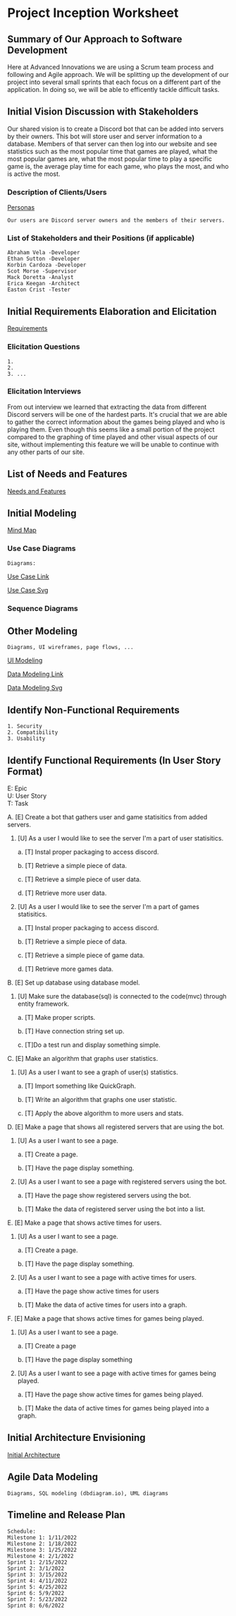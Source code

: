 Project Inception Worksheet
=====================================

## Summary of Our Approach to Software Development
Here at Advanced Innovations we are using a Scrum team process and following and Agile approach. We will be splitting up the development of our project into several small sprints that each focus on a different part of the application. In doing so, we will be able to efficently tackle difficult tasks.


## Initial Vision Discussion with Stakeholders
Our shared vision is to create a Discord bot that can be added into servers by their owners. This bot will store user and server information to a database. Members of that server can then log into our website and see statistics such as the most popular time that games are played, what the most popular games are, what the most popular time to play a specific game is, the average play time for each game, who plays the most, and who is active the most. 

### Description of Clients/Users
[Personas](https://github.com/AbrahamVela/AdvancedInnovations/blob/dev/milestone_3/Personas.md)

    Our users are Discord server owners and the members of their servers.



### List of Stakeholders and their Positions (if applicable)
    Abraham Vela -Developer
    Ethan Sutton -Developer
    Korbin Cardoza -Developer
    Scot Morse -Supervisor
    Mack Doretta -Analyst
    Erica Keegan -Architect
    Easton Crist -Tester

## Initial Requirements Elaboration and Elicitation
[Requirements](https://github.com/AbrahamVela/AdvancedInnovations/blob/main/milestone_3/Requirements.md)

### Elicitation Questions
    1. 
    2.  
    3. ...

### Elicitation Interviews 
From out interview we learned that extracting the data from different Discord servers will be one of the hardest parts. It's crucial that we are able to gather the correct information about the games being played and who is playing them. Even though this seems like a small portion of the project compared to the graphing of time played and other visual aspects of our site, without implementing this feature we will be unable to continue with any other parts of our site.


## List of Needs and Features
[Needs and Features](https://github.com/AbrahamVela/AdvancedInnovations/blob/main/milestone_2/Initial%20Scope.md)

## Initial Modeling
[Mind Map](https://miro.com/app/board/uXjVOVoolCc=/)
### Use Case Diagrams
    Diagrams:
[Use Case Link](https://lucid.app/lucidchart/767d06b4-d277-4abd-bcdd-fa9da39c98db/edit?invitationId=inv_4713b97e-f17d-422e-9177-85d394e00b10)

[Use Case Svg](https://github.com/AbrahamVela/AdvancedInnovations/blob/dev/milestone_3/UseCase.svg)

### Sequence Diagrams

## Other Modeling
    Diagrams, UI wireframes, page flows, ...

[UI Modeling](https://github.com/AbrahamVela/AdvancedInnovations/blob/main/milestone_3/UI_Models/UIModeling.md)

[Data Modeling Link](https://lucid.app/lucidchart/1c741263-ac10-4d1f-961f-78cfc9b589e8/edit?invitationId=inv_ea20b1c5-9e1b-4d51-9b29-4496ffae4947)

[Data Modeling Svg](https://github.com/AbrahamVela/AdvancedInnovations/blob/dev/milestone_3/DataModeling.svg)

## Identify Non-Functional Requirements
    1. Security
    2. Compatibility
    3. Usability

## Identify Functional Requirements (In User Story Format)

E: Epic  
U: User Story  
T: Task  

A. [E] Create a bot that gathers user and game statisitics from added servers.

1. [U] As a user I would like to see the server I'm a part of user statisitics.

    a. [T] Instal proper packaging to access discord.

    b. [T] Retrieve a simple piece of data.

    c. [T] Retrieve a simple piece of user data.

    d. [T] Retrieve more user data.
2. [U] As a user I would like to see the server I'm a part of games statisitics.

    a. [T] Instal proper packaging to access discord.

    b. [T] Retrieve a simple piece of data.

    c. [T] Retrieve a simple piece of game data.

    d. [T] Retrieve more games data.

B. [E] Set up database using database model.

1. [U] Make sure the database(sql) is connected to the code(mvc) through entity framework.

    a. [T] Make proper scripts.

    b. [T] Have connection string set up.

    c. [T]Do a test run and display something simple.

C. [E] Make an algorithm that graphs user statistics.

1. [U] As a user I want to see a graph of user(s) statistics.

    a. [T] Import something like QuickGraph.

    b. [T] Write an algorithm that graphs one user statistic.

    c. [T] Apply the above algorithm to more users and stats.

D. [E] Make a page that shows all registered servers that are using the bot.

1. [U] As a user I want to see a page.

    a. [T] Create a page.

    b. [T] Have the page display something.

2. [U] As a user I want to see a page with registered servers using the bot.

    a. [T] Have the page show registered servers using the bot.

    b. [T] Make the data of registered server using the bot into a list.

E. [E] Make a page that shows active times for users.

1. [U] As a user I want to see a page.

    a. [T] Create a page.

    b. [T] Have the page display something.

2. [U] As a user I want to see a page with active times for users.

    a. [T] Have the page show active times for users

    b. [T] Make the data of active times for users into a graph.

F. [E] Make a page that shows active times for games being played.

1. [U] As a user I want to see a page.

    a. [T] Create a page

    b. [T] Have the page display something

2. [U] As a user I want to see a page with active times for games being played.

    a. [T] Have the page show active times for games being played.

    b. [T] Make the data of active times for games being played into a graph.

## Initial Architecture Envisioning
[Initial Architecture](https://github.com/AbrahamVela/AdvancedInnovations/blob/main/milestone_2/system_network%20architecture%20(Updated).svg)

## Agile Data Modeling
    Diagrams, SQL modeling (dbdiagram.io), UML diagrams

## Timeline and Release Plan
    Schedule: 
    Milestone 1: 1/11/2022
    Milestone 2: 1/18/2022
    Milestone 3: 1/25/2022   
    Milestone 4: 2/1/2022
    Sprint 1: 2/15/2022
    Sprint 2: 3/1/2022
    Sprint 3: 3/15/2022
    Sprint 4: 4/11/2022
    Sprint 5: 4/25/2022
    Sprint 6: 5/9/2022
    Sprint 7: 5/23/2022
    Sprint 8: 6/6/2022
